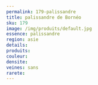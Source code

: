 ```yaml
---
permalink: 179-palissandre
title: palissandre de Bornéo
sku: 179
image: /img/produits/default.jpg
essence: palissandre 
region: asie
details: 
produits:
couleur: 
densite: 
veines: sans
rarete: 
---
```

